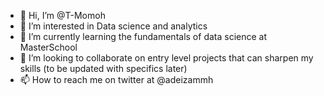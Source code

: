 - 👋 Hi, I’m @T-Momoh
- 👀 I’m interested in Data science and analytics
- 🌱 I’m currently learning the fundamentals of data science at MasterSchool
- 💞️ I’m looking to collaborate on entry level projects that can sharpen my skills (to be updated with specifics later)
- 📫 How to reach me on twitter at @adeizammh

<!---
T-Momoh/T-Momoh is a ✨ special ✨ repository because its `README.md` (this file) appears on your GitHub profile.
You can click the Preview link to take a look at your changes.
--->

